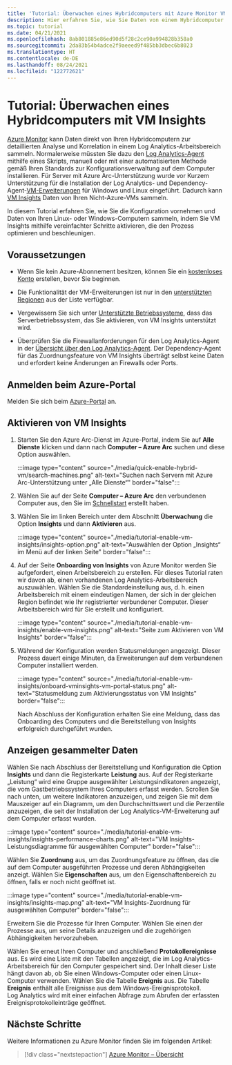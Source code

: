 ```yaml
---
title: 'Tutorial: Überwachen eines Hybridcomputers mit Azure Monitor VM Insights'
description: Hier erfahren Sie, wie Sie Daten von einem Hybridcomputer in Azure Monitor sammeln und analysieren.
ms.topic: tutorial
ms.date: 04/21/2021
ms.openlocfilehash: 8ab801885e86ed90d5f28c2ce90a994828b358a0
ms.sourcegitcommit: 2da83b54b4adce2f9aeeed9f485bb3dbec6b8023
ms.translationtype: HT
ms.contentlocale: de-DE
ms.lasthandoff: 08/24/2021
ms.locfileid: "122772621"
---
```

# <a name="tutorial-monitor-a-hybrid-machine-with-vm-insights"></a>Tutorial: Überwachen eines Hybridcomputers mit VM Insights

[Azure Monitor](../../../azure-monitor/overview.md) kann Daten direkt von Ihren Hybridcomputern zur detaillierten Analyse und Korrelation in einem Log Analytics-Arbeitsbereich sammeln. Normalerweise müssten Sie dazu den [Log Analytics-Agent](../../../azure-monitor/agents/agents-overview.md#log-analytics-agent) mithilfe eines Skripts, manuell oder mit einer automatisierten Methode gemäß Ihren Standards zur Konfigurationsverwaltung auf dem Computer installieren. Für Server mit Azure Arc-Unterstützung wurde vor Kurzem Unterstützung für die Installation der Log Analytics- und Dependency-Agent-[VM-Erweiterungen](../manage-vm-extensions.md) für Windows und Linux eingeführt. Dadurch kann [VM Insights](../../../azure-monitor/vm/vminsights-overview.md) Daten von Ihren Nicht-Azure-VMs sammeln.

In diesem Tutorial erfahren Sie, wie Sie die Konfiguration vornehmen und Daten von Ihren Linux- oder Windows-Computern sammeln, indem Sie VM Insights mithilfe vereinfachter Schritte aktivieren, die den Prozess optimieren und beschleunigen.  

## <a name="prerequisites"></a>Voraussetzungen

* Wenn Sie kein Azure-Abonnement besitzen, können Sie ein [kostenloses Konto](https://azure.microsoft.com/free/?WT.mc_id=A261C142F) erstellen, bevor Sie beginnen.

* Die Funktionalität der VM-Erweiterungen ist nur in den [unterstützten Regionen](../overview.md#supported-regions) aus der Liste verfügbar.

* Vergewissern Sie sich unter [Unterstützte Betriebssysteme](../../../azure-monitor/vm/vminsights-enable-overview.md#supported-operating-systems), dass das Serverbetriebssystem, das Sie aktivieren, von VM Insights unterstützt wird.

* Überprüfen Sie die Firewallanforderungen für den Log Analytics-Agent in der [Übersicht über den Log Analytics-Agent](../../../azure-monitor/agents/log-analytics-agent.md#network-requirements). Der Dependency-Agent für das Zuordnungsfeature von VM Insights überträgt selbst keine Daten und erfordert keine Änderungen an Firewalls oder Ports.

## <a name="sign-in-to-azure-portal"></a>Anmelden beim Azure-Portal

Melden Sie sich beim [Azure-Portal](https://portal.azure.com) an.

## <a name="enable-vm-insights"></a>Aktivieren von VM Insights

1. Starten Sie den Azure Arc-Dienst im Azure-Portal, indem Sie auf **Alle Dienste** klicken und dann nach **Computer – Azure Arc** suchen und diese Option auswählen.

    :::image type="content" source="./media/quick-enable-hybrid-vm/search-machines.png" alt-text="Suchen nach Servern mit Azure Arc-Unterstützung unter „Alle Dienste“" border="false":::

1. Wählen Sie auf der Seite **Computer – Azure Arc** den verbundenen Computer aus, den Sie im [Schnellstart](quick-enable-hybrid-vm.md) erstellt haben.

1. Wählen Sie im linken Bereich unter dem Abschnitt **Überwachung** die Option **Insights** und dann **Aktivieren** aus.

    :::image type="content" source="./media/tutorial-enable-vm-insights/insights-option.png" alt-text="Auswählen der Option „Insights“ im Menü auf der linken Seite" border="false":::

1. Auf der Seite **Onboarding von Insights** von Azure Monitor werden Sie aufgefordert, einen Arbeitsbereich zu erstellen. Für dieses Tutorial raten wir davon ab, einen vorhandenen Log Analytics-Arbeitsbereich auszuwählen. Wählen Sie die Standardeinstellung aus, d. h. einen Arbeitsbereich mit einem eindeutigen Namen, der sich in der gleichen Region befindet wie Ihr registrierter verbundener Computer. Dieser Arbeitsbereich wird für Sie erstellt und konfiguriert.

    :::image type="content" source="./media/tutorial-enable-vm-insights/enable-vm-insights.png" alt-text="Seite zum Aktivieren von VM Insights" border="false":::

1. Während der Konfiguration werden Statusmeldungen angezeigt. Dieser Prozess dauert einige Minuten, da Erweiterungen auf dem verbundenen Computer installiert werden.

    :::image type="content" source="./media/tutorial-enable-vm-insights/onboard-vminsights-vm-portal-status.png" alt-text="Statusmeldung zum Aktivierungsstatus von VM Insights" border="false":::

    Nach Abschluss der Konfiguration erhalten Sie eine Meldung, dass das Onboarding des Computers und die Bereitstellung von Insights erfolgreich durchgeführt wurden.

## <a name="view-data-collected"></a>Anzeigen gesammelter Daten

Wählen Sie nach Abschluss der Bereitstellung und Konfiguration die Option **Insights** und dann die Registerkarte **Leistung** aus. Auf der Registerkarte „Leistung“ wird eine Gruppe ausgewählter Leistungsindikatoren angezeigt, die vom Gastbetriebssystem Ihres Computers erfasst werden. Scrollen Sie nach unten, um weitere Indikatoren anzuzeigen, und zeigen Sie mit dem Mauszeiger auf ein Diagramm, um den Durchschnittswert und die Perzentile anzuzeigen, die seit der Installation der Log Analytics-VM-Erweiterung auf dem Computer erfasst wurden.

:::image type="content" source="./media/tutorial-enable-vm-insights/insights-performance-charts.png" alt-text="VM Insights-Leistungsdiagramme für ausgewählten Computer" border="false":::

Wählen Sie **Zuordnung** aus, um das Zuordnungsfeature zu öffnen, das die auf dem Computer ausgeführten Prozesse und deren Abhängigkeiten anzeigt. Wählen Sie **Eigenschaften** aus, um den Eigenschaftenbereich zu öffnen, falls er noch nicht geöffnet ist.

:::image type="content" source="./media/tutorial-enable-vm-insights/insights-map.png" alt-text="VM Insights-Zuordnung für ausgewählten Computer" border="false":::

Erweitern Sie die Prozesse für Ihren Computer. Wählen Sie einen der Prozesse aus, um seine Details anzuzeigen und die zugehörigen Abhängigkeiten hervorzuheben.

Wählen Sie erneut Ihren Computer und anschließend **Protokollereignisse** aus. Es wird eine Liste mit den Tabellen angezeigt, die im Log Analytics-Arbeitsbereich für den Computer gespeichert sind. Der Inhalt dieser Liste hängt davon ab, ob Sie einen Windows-Computer oder einen Linux-Computer verwenden. Wählen Sie die Tabelle **Ereignis** aus. Die Tabelle **Ereignis** enthält alle Ereignisse aus dem Windows-Ereignisprotokoll. Log Analytics wird mit einer einfachen Abfrage zum Abrufen der erfassten Ereignisprotokolleinträge geöffnet.

## <a name="next-steps"></a>Nächste Schritte

Weitere Informationen zu Azure Monitor finden Sie im folgenden Artikel:

> [!div class="nextstepaction"]
> [Azure Monitor – Übersicht](../../../azure-monitor/overview.md)